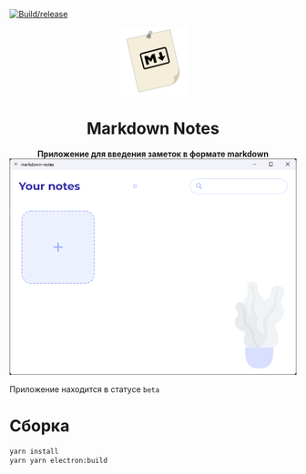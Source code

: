 [![Build/release](https://github.com/EremenkoVO/Markdown-Notes/actions/workflows/main.yml/badge.svg)](https://github.com/EremenkoVO/Markdown-Notes/actions/workflows/main.yml)

<div align="center">
  <img src="./icon.png" height="120"/>
  <h1>Markdown Notes</h1>
  <strong>Приложение для введения заметок в формате markdown</strong>
</div>

<img src="./preview.png">

Приложение находится в статусе `beta`

# Сборка

```
yarn install
yarn yarn electron:build
```
